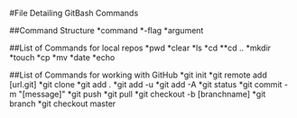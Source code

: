 #File Detailing GitBash Commands

##Command Structure
*command
*-flag
*argument

##List of Commands for local repos
*pwd
*clear
*ls
*cd
**cd ..
*mkdir
*touch
*cp
*mv
*date
*echo

##List of Commands for working with GitHub
*git init
*git remote add [url.git]
*git clone
*git add .
*git add -u
*git add -A
*git status
*git commit -m "[message]"
*git push
*git pull
*git checkout -b [branchname]
*git branch
*git checkout master
